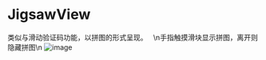 # JigsawView
类似与滑动验证码功能，以拼图的形式呈现。
    \n手指触摸滑块显示拼图，离开则隐藏拼图\n
    ![image](https://github.com/363001950@qq.com/JigsawView/Jigsaw.gif)
